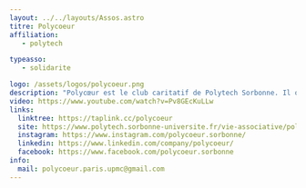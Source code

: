 ```yaml
---
layout: ../../layouts/Assos.astro
titre: Polycoeur
affiliation: 
   - polytech

typeasso: 
   - solidarite

logo: /assets/logos/polycoeur.png
description: "Polycœur est le club caritatif de Polytech Sorbonne. Il organise des événements afin de collecter des fonds pour des associations comme le Téléthon, Les Restos du Cœur ou encore Action contre la Faim."
video: https://www.youtube.com/watch?v=Pv8GEcKuLLw
links:
  linktree: https://taplink.cc/polycoeur
  site: https://www.polytech.sorbonne-universite.fr/vie-associative/polycoeur
  instagram: https://www.instagram.com/polycoeur.sorbonne/
  linkedin: https://www.linkedin.com/company/polycoeur/
  facebook: https://www.facebook.com/polycoeur.sorbonne
info:
  mail: polycoeur.paris.upmc@gmail.com
---
```

